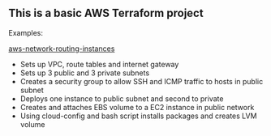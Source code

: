 ## This is a basic AWS Terraform project


Examples:

[aws-network-routing-instances](https://github.com/lestex/terraform-aws/tree/master/01%20-%20aws-network-routing-instances)
    
- Sets up VPC, route tables and internet gateway
- Sets up 3 public and 3 private subnets
- Creates a security group to allow SSH and ICMP traffic to hosts in public subnet
- Deploys one instance to public subnet and second to private
- Creates and attaches EBS volume to a EC2 instance in public network
- Using cloud-config and bash script installs packages and creates LVM volume
